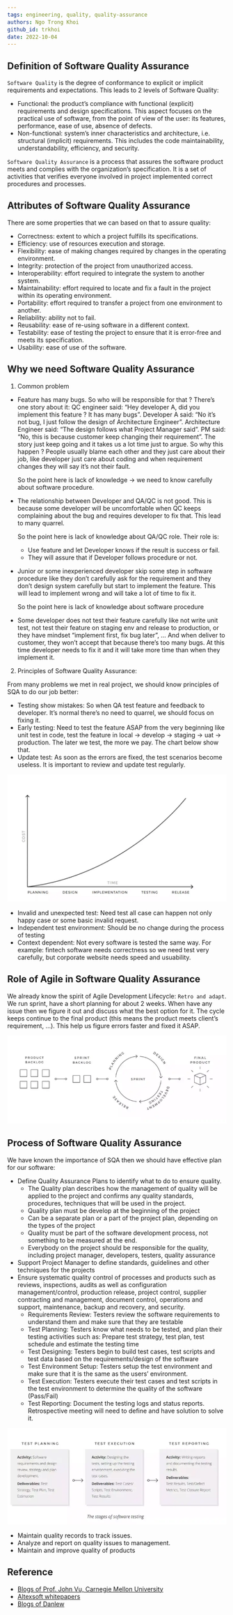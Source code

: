 ```yaml
---
tags: engineering, quality, quality-assurance
authors: Ngo Trong Khoi
github_id: trkhoi
date: 2022-10-04
---
```


## Definition of Software Quality Assurance
`Software Quality` is the degree of conformance to explicit or implicit requirements and expectations. This leads to 2 levels of Software Quality:
- Functional: the product’s compliance with functional (explicit) requirements and design specifications. This aspect focuses on the practical use of software, from the point of view of the user: its features, performance, ease of use, absence of defects.
- Non-functional: system’s inner characteristics and architecture, i.e. structural (implicit) requirements. This includes the code maintainability, understandability, efficiency, and security.

`Software Quality Assurance` is a process that assures the software product meets and complies with the organization’s specification. It is a set of activities that verifies everyone involved in project implemented correct procedures and processes.

## Attributes of Software Quality Assurance
There are some properties that we can based on that to assure quality:
- Correctness: extent to which a project fulfills its specifications.
- Efficiency: use of resources execution and storage.
- Flexibility: ease of making changes required by changes in the operating environment.
- Integrity: protection of the project from unauthorized access.
- Interoperability: effort required to integrate the system to another system.
- Maintainability: effort required to locate and fix a fault in the project within its operating environment.
- Portability: effort required to transfer a project from one environment to another.
- Reliability: ability not to fail.
- Reusability: ease of re-using software in a different context.
- Testability: ease of testing the project to ensure that it is error-free and meets its specification.
- Usability: ease of use of the software.

## Why we need Software Quality Assurance
1. Common problem 
- Feature has many bugs. So who will be responsible for that ? There’s one story about it: QC engineer said: “Hey developer A, did you implement this feature ? It has many bugs”. Developer A said: “No it’s not bug, I just follow the design of Architecture Engineer”. Architecture Engineer said: “The design follows what Project Manager said”. PM said: “No, this is because customer keep changing their requirement”. The story just keep going and it takes us a lot time just to argue. So why this happen ? People usually blame each other and they just care about their job, like developer just care about coding and when requirement changes they will say it’s not their fault.

    So the point here is lack of knowledge → we need to know carefully about software procedure.
- The relationship between Developer and QA/QC is not good. This is because some developer will be uncomfortable when QC keeps complaining about the bug and requires developer to fix that. This lead to many quarrel.
    
    So the point here is lack of knowledge about QA/QC role. Their role is:
    
    - Use feature and let Developer knows if the result is success or fail.
    - They will assure that if Developer follows procedure or not.
- Junior or some inexperienced developer skip some step in software procedure like they don’t carefully ask for the requirement and they don’t design system carefully but start to implement the feature. This will lead to implement wrong and will take a lot of time to fix it.
    
    So the point here is lack of knowledge about software procedure
- Some developer does not test their feature carefully like not write unit test, not test their feature on staging env and release to production, or they have mindset “implement first, fix bug later”, … And when deliver to customer, they won’t accept that because there’s too many bugs. At this time developer needs to fix it and it will take more time than when they implement it.

2. Principles of Software Quality Assurance:

From many problems we met in real project, we should know principles of SQA to do our job better:

- Testing show mistakes: So when QA test feature and feedback to developer. It’s normal there’s no need to quarrel, we should focus on fixing it.
- Early testing: Need to test the feature ASAP from the very beginning like unit test in code, test the feature in local → develop → staging → uat → production. The later we test, the more we pay. The chart below show that.
- Update test: As soon as the errors are fixed, the test scenarios become useless. It is important to review and update test regularly.

![](assets/software-quality-assurance_errors-cost.webp)

- Invalid and unexpected test: Need test all case can happen not only happy case or some basic invalid request.
- Independent test environment: Should be no change during the process of testing
- Context dependent: Not every software is tested the same way. For example: fintech software needs correctness so we need test very carefully, but corporate website needs speed and usuability.

## Role of Agile in Software Quality Assurance
We already know the spirit of Agile Development Lifecycle: `Retro and adapt`.  We run sprint, have a short planning for about 2 weeks. When have any issue then we figure it out and discuss what the best option for it. The cycle keeps continue to the final product (this means the product meets client’s requirement, …). This help us figure errors faster and fixed it ASAP.

![](assets/software-quality-assurance_agile.webp)

## Process of Software Quality Assurance
We have known the importance of SQA then we should have effective plan for our software:
- Define Quality Assurance Plans to identify what to do to ensure quality.
    - The Quality plan describes how the management of quality will be applied to the project and confirms any quality standards, procedures, techniques that will be used in the project.
    - Quality plan must be develop at the beginning of the project
    - Can be a separate plan or a part of the project plan, depending on the types of the project
    - Quality must be part of the software development process, not something to be measured at the end.
    - Everybody on the project should be responsible for the quality, including project manager, developers, testers, quality assurance
- Support Project Manager to define standards, guidelines and other techniques for the projects
- Ensure systematic quality control of processes and products such as reviews, inspections, audits as well as configuration management/control, production release, project control, supplier contracting and management, document control, operations and support, maintenance, backup and recovery, and security.
    - Requirements Review: Testers review the software requirements to understand them and make sure that they are testable
    - Test Planning: Testers know what needs to be tested, and plan their testing activities such as: Prepare test strategy, test plan, test schedule and estimate the testing time
    - Test Designing: Testers begin to build test cases, test scripts and test data based on the requirements/design of the software
    - Test Environment Setup: Testers setup the test environment and make sure that it is the same as the users’ environment.
    - Test Execution: Testers execute their test cases and test scripts in the test environment to determine the quality of the software (Pass/Fail)
    - Test Reporting: Document the testing logs and status reports. Retrospective meeting will need to define and have solution to solve it.

![](assets/software-quality-assurance_the-stage-of-software-testing.webp)

- Maintain quality records to track issues.
- Analyze and report on quality issues to management.
- Maintain and improve quality of products

## Reference
- [Blogs of Prof. John Vu, Carnegie Mellon University](https://science-technology.vn/?s=chất+lượng+phần+mềm)
- [Altexsoft whitepapers](https://www.altexsoft.com/whitepapers/quality-assurance-quality-control-and-testing-the-basics-of-software-quality-management/)
- [Blogs of Danlew](https://blog.danlew.net/2022/06/22/maintaining-software-correctness/)
